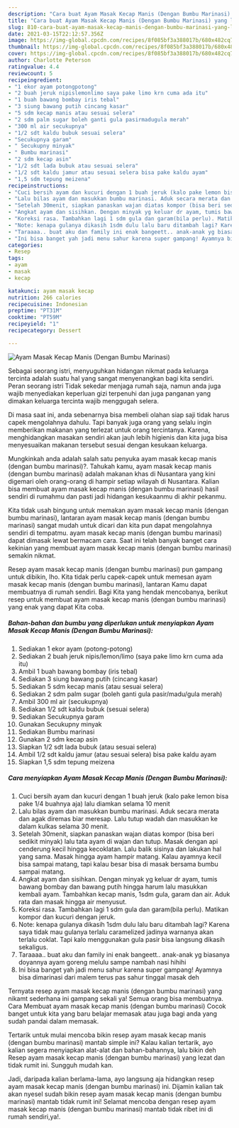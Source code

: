 ```yaml
---
description: "Cara buat Ayam Masak Kecap Manis (Dengan Bumbu Marinasi) yang lezat dan Mudah Dibuat"
title: "Cara buat Ayam Masak Kecap Manis (Dengan Bumbu Marinasi) yang lezat dan Mudah Dibuat"
slug: 810-cara-buat-ayam-masak-kecap-manis-dengan-bumbu-marinasi-yang-lezat-dan-mudah-dibuat
date: 2021-03-15T22:12:57.356Z
image: https://img-global.cpcdn.com/recipes/8f085bf3a388017b/680x482cq70/ayam-masak-kecap-manis-dengan-bumbu-marinasi-foto-resep-utama.jpg
thumbnail: https://img-global.cpcdn.com/recipes/8f085bf3a388017b/680x482cq70/ayam-masak-kecap-manis-dengan-bumbu-marinasi-foto-resep-utama.jpg
cover: https://img-global.cpcdn.com/recipes/8f085bf3a388017b/680x482cq70/ayam-masak-kecap-manis-dengan-bumbu-marinasi-foto-resep-utama.jpg
author: Charlotte Peterson
ratingvalue: 4.4
reviewcount: 5
recipeingredient:
- "1 ekor ayam potongpotong"
- "2 buah jeruk nipislemonlimo saya pake limo krn cuma ada itu"
- "1 buah bawang bombay iris tebal"
- "3 siung bawang putih cincang kasar"
- "5 sdm kecap manis atau sesuai selera"
- "2 sdm palm sugar boleh ganti gula pasirmadugula merah"
- "300 ml air secukupnya"
- "1/2 sdt kaldu bubuk sesuai selera"
- "Secukupnya garam"
- " Secukupny minyak"
- " Bumbu marinasi"
- "2 sdm kecap asin"
- "1/2 sdt lada bubuk atau sesuai selera"
- "1/2 sdt kaldu jamur atau sesuai selera bisa pake kaldu ayam"
- "1,5 sdm tepung meizena"
recipeinstructions:
- "Cuci bersih ayam dan kucuri dengan 1 buah jeruk (kalo pake lemon bisa pake 1/4 buahnya aja) lalu diamkan selama 10 menit"
- "Lalu bilas ayam dan masukkan bumbu marinasi. Aduk secara merata dan agak diremas biar meresap. Lalu tutup wadah dan masukkan ke dalam kulkas selama 30 menit."
- "Setelah 30menit, siapkan panaskan wajan diatas kompor (bisa beri sedikit minyak) lalu tata ayam di wajan dan tutup. Masak dengan api cenderung kecil hingga kecoklatan. Lalu balik sisinya dan lakukan hal yang sama. Masak hingga ayam hampir matang. Kalau ayamnya kecil bisa sampai matang, tapi kalau besar bisa di masak bersama bumbu sampai matang."
- "Angkat ayam dan sisihkan. Dengan minyak yg keluar dr ayam, tumis bawang bombay dan bawang putih hingga harum lalu masukkan kembali ayam. Tambahkan kecap manis, 1sdm gula, garam dan air. Aduk rata dan masak hingga air menyusut."
- "Koreksi rasa. Tambahkan lagi 1 sdm gula dan garam(bila perlu). Matikan kompor dan kucuri dengan jeruk."
- "Note: kenapa gulanya dikasih 1sdm dulu lalu baru ditambah lagi? Karena saya tidak mau gulanya terlalu caramelized jadinya warnanya akan terlalu coklat. Tapi kalo menggunakan gula pasir bisa langsung dikasih sekaligus."
- "Taraaaa.. buat aku dan family ini enak bangeett.. anak-anak yg biasanya doyannya ayam goreng melulu sampe nambah nasi hihihi"
- "Ini bisa banget yah jadi menu sahur karena super gampang! Ayamnya bisa dimarinasi dari malem terus pas sahur tinggal masak deh"
categories:
- Resep
tags:
- ayam
- masak
- kecap

katakunci: ayam masak kecap 
nutrition: 266 calories
recipecuisine: Indonesian
preptime: "PT31M"
cooktime: "PT59M"
recipeyield: "1"
recipecategory: Dessert

---
```



![Ayam Masak Kecap Manis (Dengan Bumbu Marinasi)](https://img-global.cpcdn.com/recipes/8f085bf3a388017b/680x482cq70/ayam-masak-kecap-manis-dengan-bumbu-marinasi-foto-resep-utama.jpg)

Sebagai seorang istri, menyuguhkan hidangan nikmat pada keluarga tercinta adalah suatu hal yang sangat menyenangkan bagi kita sendiri. Peran seorang istri Tidak sekedar menjaga rumah saja, namun anda juga wajib menyediakan keperluan gizi terpenuhi dan juga panganan yang dimakan keluarga tercinta wajib menggugah selera.

Di masa  saat ini, anda sebenarnya bisa membeli olahan siap saji tidak harus capek mengolahnya dahulu. Tapi banyak juga orang yang selalu ingin memberikan makanan yang terlezat untuk orang tercintanya. Karena, menghidangkan masakan sendiri akan jauh lebih higienis dan kita juga bisa menyesuaikan makanan tersebut sesuai dengan kesukaan keluarga. 



Mungkinkah anda adalah salah satu penyuka ayam masak kecap manis (dengan bumbu marinasi)?. Tahukah kamu, ayam masak kecap manis (dengan bumbu marinasi) adalah makanan khas di Nusantara yang kini digemari oleh orang-orang di hampir setiap wilayah di Nusantara. Kalian bisa membuat ayam masak kecap manis (dengan bumbu marinasi) hasil sendiri di rumahmu dan pasti jadi hidangan kesukaanmu di akhir pekanmu.

Kita tidak usah bingung untuk memakan ayam masak kecap manis (dengan bumbu marinasi), lantaran ayam masak kecap manis (dengan bumbu marinasi) sangat mudah untuk dicari dan kita pun dapat mengolahnya sendiri di tempatmu. ayam masak kecap manis (dengan bumbu marinasi) dapat dimasak lewat bermacam cara. Saat ini telah banyak banget cara kekinian yang membuat ayam masak kecap manis (dengan bumbu marinasi) semakin nikmat.

Resep ayam masak kecap manis (dengan bumbu marinasi) pun gampang untuk dibikin, lho. Kita tidak perlu capek-capek untuk memesan ayam masak kecap manis (dengan bumbu marinasi), lantaran Kamu dapat membuatnya di rumah sendiri. Bagi Kita yang hendak mencobanya, berikut resep untuk membuat ayam masak kecap manis (dengan bumbu marinasi) yang enak yang dapat Kita coba.

<!--inarticleads1-->

##### Bahan-bahan dan bumbu yang diperlukan untuk menyiapkan Ayam Masak Kecap Manis (Dengan Bumbu Marinasi):

1. Sediakan 1 ekor ayam (potong-potong)
1. Sediakan 2 buah jeruk nipis/lemon/limo (saya pake limo krn cuma ada itu)
1. Ambil 1 buah bawang bombay (iris tebal)
1. Sediakan 3 siung bawang putih (cincang kasar)
1. Sediakan 5 sdm kecap manis (atau sesuai selera)
1. Sediakan 2 sdm palm sugar (boleh ganti gula pasir/madu/gula merah)
1. Ambil 300 ml air (secukupnya)
1. Sediakan 1/2 sdt kaldu bubuk (sesuai selera)
1. Sediakan Secukupnya garam
1. Gunakan  Secukupny minyak
1. Sediakan  Bumbu marinasi
1. Gunakan 2 sdm kecap asin
1. Siapkan 1/2 sdt lada bubuk (atau sesuai selera)
1. Ambil 1/2 sdt kaldu jamur (atau sesuai selera) bisa pake kaldu ayam
1. Siapkan 1,5 sdm tepung meizena




<!--inarticleads2-->

##### Cara menyiapkan Ayam Masak Kecap Manis (Dengan Bumbu Marinasi):

1. Cuci bersih ayam dan kucuri dengan 1 buah jeruk (kalo pake lemon bisa pake 1/4 buahnya aja) lalu diamkan selama 10 menit
1. Lalu bilas ayam dan masukkan bumbu marinasi. Aduk secara merata dan agak diremas biar meresap. Lalu tutup wadah dan masukkan ke dalam kulkas selama 30 menit.
1. Setelah 30menit, siapkan panaskan wajan diatas kompor (bisa beri sedikit minyak) lalu tata ayam di wajan dan tutup. Masak dengan api cenderung kecil hingga kecoklatan. Lalu balik sisinya dan lakukan hal yang sama. Masak hingga ayam hampir matang. Kalau ayamnya kecil bisa sampai matang, tapi kalau besar bisa di masak bersama bumbu sampai matang.
1. Angkat ayam dan sisihkan. Dengan minyak yg keluar dr ayam, tumis bawang bombay dan bawang putih hingga harum lalu masukkan kembali ayam. Tambahkan kecap manis, 1sdm gula, garam dan air. Aduk rata dan masak hingga air menyusut.
1. Koreksi rasa. Tambahkan lagi 1 sdm gula dan garam(bila perlu). Matikan kompor dan kucuri dengan jeruk.
1. Note: kenapa gulanya dikasih 1sdm dulu lalu baru ditambah lagi? Karena saya tidak mau gulanya terlalu caramelized jadinya warnanya akan terlalu coklat. Tapi kalo menggunakan gula pasir bisa langsung dikasih sekaligus.
1. Taraaaa.. buat aku dan family ini enak bangeett.. anak-anak yg biasanya doyannya ayam goreng melulu sampe nambah nasi hihihi
1. Ini bisa banget yah jadi menu sahur karena super gampang! Ayamnya bisa dimarinasi dari malem terus pas sahur tinggal masak deh




Ternyata resep ayam masak kecap manis (dengan bumbu marinasi) yang nikamt sederhana ini gampang sekali ya! Semua orang bisa membuatnya. Cara Membuat ayam masak kecap manis (dengan bumbu marinasi) Cocok banget untuk kita yang baru belajar memasak atau juga bagi anda yang sudah pandai dalam memasak.

Tertarik untuk mulai mencoba bikin resep ayam masak kecap manis (dengan bumbu marinasi) mantab simple ini? Kalau kalian tertarik, ayo kalian segera menyiapkan alat-alat dan bahan-bahannya, lalu bikin deh Resep ayam masak kecap manis (dengan bumbu marinasi) yang lezat dan tidak rumit ini. Sungguh mudah kan. 

Jadi, daripada kalian berlama-lama, ayo langsung aja hidangkan resep ayam masak kecap manis (dengan bumbu marinasi) ini. Dijamin kalian tak akan nyesel sudah bikin resep ayam masak kecap manis (dengan bumbu marinasi) mantab tidak rumit ini! Selamat mencoba dengan resep ayam masak kecap manis (dengan bumbu marinasi) mantab tidak ribet ini di rumah sendiri,ya!.

